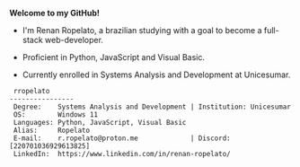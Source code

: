 **Welcome to my GitHub!**

 - I'm Renan Ropelato, a brazilian studying with a goal to become a full-stack web-developer.

 - Proficient in Python, JavaScript and Visual Basic.

 - Currently enrolled in Systems Analysis and Development at Unicesumar.

```
 rropelato
----------------
 Degree:    Systems Analysis and Development | Institution: Unicesumar
 OS:        Windows 11
 Languages: Python, JavaScript, Visual Basic
 Alias:     Ropelato
 E-mail:    r.ropelato@proton.me             | Discord: [220701036929613825]
 LinkedIn:  https://www.linkedin.com/in/renan-ropelato/
```
